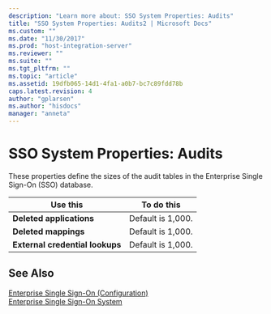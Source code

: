 ```yaml
---
description: "Learn more about: SSO System Properties: Audits"
title: "SSO System Properties: Audits2 | Microsoft Docs"
ms.custom: ""
ms.date: "11/30/2017"
ms.prod: "host-integration-server"
ms.reviewer: ""
ms.suite: ""
ms.tgt_pltfrm: ""
ms.topic: "article"
ms.assetid: 19dfb065-14d1-4fa1-a0b7-bc7c89fdd78b
caps.latest.revision: 4
author: "gplarsen"
ms.author: "hisdocs"
manager: "anneta"
---
```

# SSO System Properties: Audits
These properties define the sizes of the audit tables in the Enterprise Single Sign-On (SSO) database.  
  
|Use this|To do this|  
|--------------|----------------|  
|**Deleted applications**|Default is 1,000.|  
|**Deleted mappings**|Default is 1,000.|  
|**External credential lookups**|Default is 1,000.|  
  
## See Also  
 [Enterprise Single Sign-On (Configuration)](../core/enterprise-single-sign-on-configuration-1.md)   
 [Enterprise Single Sign-On System](../core/enterprise-single-sign-on-system2.md)
